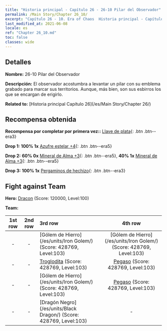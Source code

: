```yaml
---
title: "Historia principal - Capítulo 26 - 26-10 Pilar del Observador"
permalink: /Main Story/Chapter 26_10/
excerpt: "Capítulo 26 - 10. Era of Chaos  Historia principal - Capítulo 26_10. 26-10 Pilar del Observador"
last_modified_at: 2021-06-08
locale: es
ref: "Chapter 26_10.md"
toc: false
classes: wide
---
```


## Detalles

 **Nombre:** 26-10 Pilar del Observador

 **Descripción:** El observador acostumbra a levantar un pilar con su emblema grabado para marcar sus territorios. Aunque, más bien, son sus esbirros los que se encargan de erigirlo.

 **Related to:** [Historia principal Capítulo 26](/es/Main Story/Chapter 26/)

## Recompensa obtenida

 **Recompensa por completar por primera vez::** [Llave de plata](/ItemsES/con_693/){: .btn .btn--era3}

 **Drop 1:** **100% 1x** [Azufre estelar +4](/ItemsES/mat_92/){: .btn .btn--era5}

 **Drop 2:** **60% 0x** [Mineral de Alma +3](/ItemsES/mat_82/){: .btn .btn--era5}, **40% 1x** [Mineral de Alma +3](/ItemsES/mat_82/){: .btn .btn--era5}

 **Drop 3:** **100% 1x** [Pergaminos de hechizo](/ItemsES/con_694/){: .btn .btn--era3}


## Fight against Team
 **Hero:** [Dracon](/es/heroes/Dracon/) (Score: 120000, Level:100)

 **Team:**


  | 1st row | 2nd row | 3rd row | 4th row |
  |:----:|:----:|:----|:----:|
  | - | - | [Gólem de Hierro](/es/units/Iron Golem/) (Score: 428769, Level:103)  | [Gólem de Hierro](/es/units/Iron Golem/) (Score: 428769, Level:103)  |
  | - | - | [Troglodita](/es/units/Troglodyte/) (Score: 428769, Level:103)  | [Pegaso](/es/units/Pegasus/) (Score: 428769, Level:103)  |
  | - | - | [Gólem de Hierro](/es/units/Iron Golem/) (Score: 428769, Level:103)  | [Pegaso](/es/units/Pegasus/) (Score: 428769, Level:103)  |
  | - | - | [Dragón Negro](/es/units/Black Dragon/) (Score: 428769, Level:103)  | - |


